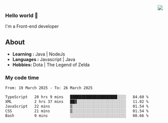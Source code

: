 <img align='right' src="https://github-readme-stats.vercel.app/api?username=jumodada&show_icons=true&theme=vue">

### Hello world 👋

I'm a Front-end developer 
    
## About
-  **Learning :** Java | NodeJs
-  **Languages :** Javascript | Java
-  **Hobbies:** Dota | The Legend of Zelda

### My code time

<!--START_SECTION:waka-->

```txt
From: 19 March 2025 - To: 26 March 2025

TypeScript   20 hrs 9 mins   █████████████████████░░░░   84.60 %
XML          2 hrs 37 mins   ██▓░░░░░░░░░░░░░░░░░░░░░░   11.02 %
JavaScript   22 mins         ▒░░░░░░░░░░░░░░░░░░░░░░░░   01.54 %
CSS          21 mins         ▒░░░░░░░░░░░░░░░░░░░░░░░░   01.54 %
Bash         9 mins          ░░░░░░░░░░░░░░░░░░░░░░░░░   00.66 %
```

<!--END_SECTION:waka-->
